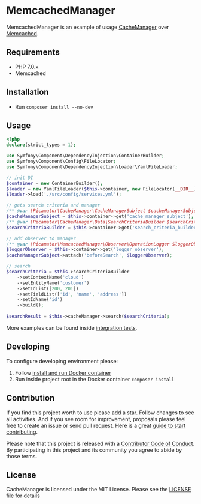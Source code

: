 MemcachedManager
================

MemcachedManager is an example of usage [CacheManager](https://github.com/picamator/CacheManager) over [Memcached](https://memcached.org/).

Requirements
------------
* PHP 7.0.x
* Memcached

Installation
------------
* Run `composer install --no-dev`

Usage
-----

```php
<?php
declare(strict_types = 1);

use Symfony\Component\DependencyInjection\ContainerBuilder;
use Symfony\Component\Config\FileLocator;
use Symfony\Component\DependencyInjection\Loader\YamlFileLoader;

// init DI
$container = new ContainerBuilder();
$loader = new YamlFileLoader($this->container, new FileLocator(__DIR__));
$loader->load('./src/config/services.yml');

// gets search criteria and manager
/** @var \Picamator\CacheManager\CacheManagerSubject $cacheManagerSubject */
$cacheManagerSubject = $this->container->get('cache_manager_subject');
/** @var \Picamator\CacheManager\Data\SearchCriteriaBuilder $searchCriteriaBuilder */
$searchCriteriaBuilder = $this->container->get('search_criteria_builder');

// add observer to manager
/** @var \Picamator\MemcachedManager\Observer\OperationLogger $loggerObserver */
$loggerObserver = $this->container->get('logger_observer');
$cacheManagerSubject->attach('beforeSearch', $loggerObserver);

// search
$searchCriteria = $this->searchCriteriaBuilder
    ->setContextName('cloud')
    ->setEntityName('customer')
    ->setIdList([200, 201])
    ->setFieldList(['id', 'name', 'address'])
    ->setIdName('id')
    ->build();
    
$searchResult = $this->cacheManager->search($searchCriteria);

```

More examples can be found inside [integration tests](dev/test/integration/src).

Developing
----------
To configure developing environment please:

1. Follow [install and run Docker container](dev/docker/README.md)
2. Run inside project root in the Docker container `composer install` 

Contribution
------------
If you find this project worth to use please add a star. Follow changes to see all activities.
And if you see room for improvement, proposals please feel free to create an issue or send pull request.
Here is a great [guide to start contributing](https://guides.github.com/activities/contributing-to-open-source/).

Please note that this project is released with a [Contributor Code of Conduct](http://contributor-covenant.org/version/1/4/).
By participating in this project and its community you agree to abide by those terms.

License
-------
CacheManager is licensed under the MIT License. Please see the [LICENSE](LICENSE.txt) file for details
